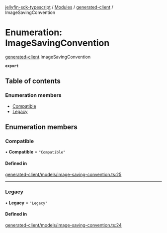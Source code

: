 [jellyfin-sdk-typescript](../README.md) / [Modules](../modules.md) / [generated-client](../modules/generated_client.md) / ImageSavingConvention

# Enumeration: ImageSavingConvention

[generated-client](../modules/generated_client.md).ImageSavingConvention

**`export`**

## Table of contents

### Enumeration members

- [Compatible](generated_client.ImageSavingConvention.md#compatible)
- [Legacy](generated_client.ImageSavingConvention.md#legacy)

## Enumeration members

### Compatible

• **Compatible** = `"Compatible"`

#### Defined in

[generated-client/models/image-saving-convention.ts:25](https://github.com/thornbill/jellyfin-sdk-typescript/blob/350a9a5/src/generated-client/models/image-saving-convention.ts#L25)

___

### Legacy

• **Legacy** = `"Legacy"`

#### Defined in

[generated-client/models/image-saving-convention.ts:24](https://github.com/thornbill/jellyfin-sdk-typescript/blob/350a9a5/src/generated-client/models/image-saving-convention.ts#L24)
